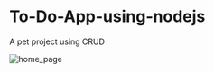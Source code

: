 # To-Do-App-using-nodejs
A pet project using CRUD 

![home_page](https://user-images.githubusercontent.com/12422620/149217015-de0ae772-68db-4dd7-bee2-d15e99e7cb71.jpg)



